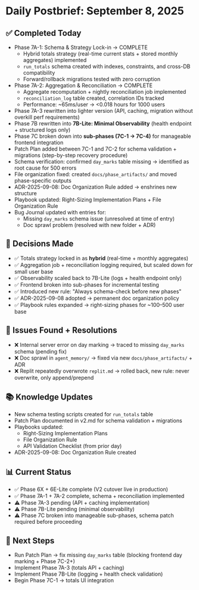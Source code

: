 # Daily Postbrief: September 8, 2025

## ✅ Completed Today
- Phase 7A-1: Schema & Strategy Lock-in → COMPLETE  
  - Hybrid totals strategy (real-time current stats + stored monthly aggregates) implemented  
  - `run_totals` schema created with indexes, constraints, and cross-DB compatibility  
  - Forward/rollback migrations tested with zero corruption  
- Phase 7A-2: Aggregation & Reconciliation → COMPLETE  
  - Aggregate recomputation + nightly reconciliation job implemented  
  - `reconciliation_log` table created, correlation IDs tracked  
  - Performance: ~65ms/user → <0.018 hours for 1000 users  
- Phase 7A-3 rewritten into lighter version (API, caching, migration without overkill perf requirements)  
- Phase 7B rewritten into **7B-Lite: Minimal Observability** (health endpoint + structured logs only)  
- Phase 7C broken down into **sub-phases (7C-1 → 7C-4)** for manageable frontend integration  
- Patch Plan added between 7C-1 and 7C-2 for schema validation + migrations (step-by-step recovery procedure)  
- Schema verification: confirmed `day_marks` table missing → identified as root cause for 500 errors  
- File organization fixed: created `docs/phase_artifacts/` and moved phase-specific outputs  
- ADR-2025-09-08: Doc Organization Rule added → enshrines new structure  
- Playbook updated: Right-Sizing Implementation Plans + File Organization Rule  
- Bug Journal updated with entries for:  
  - Missing `day_marks` schema issue (unresolved at time of entry)  
  - Doc sprawl problem (resolved with new folder + ADR)

## 🧠 Decisions Made
- ✅ Totals strategy locked in as **hybrid** (real-time + monthly aggregates)  
- ✅ Aggregation job + reconciliation logging required, but scaled down for small user base  
- ✅ Observability scaled back to 7B-Lite (logs + health endpoint only)  
- ✅ Frontend broken into sub-phases for incremental testing  
- ✅ Introduced new rule: "Always schema-check before new phases"  
- ✅ ADR-2025-09-08 adopted → permanent doc organization policy  
- ✅ Playbook rules expanded → right-sizing phases for ~100–500 user base  

## 🐛 Issues Found + Resolutions
- ❌ Internal server error on day marking → traced to missing `day_marks` schema (pending fix)  
- ❌ Doc sprawl in `agent_memory/` → fixed via new `docs/phase_artifacts/` + ADR  
- ❌ Replit repeatedly overwrote `replit.md` → rolled back, new rule: never overwrite, only append/prepend  

## 📚 Knowledge Updates
- New schema testing scripts created for `run_totals` table  
- Patch Plan documented in v2.md for schema validation + migrations  
- Playbooks updated:  
  - Right-Sizing Implementation Plans  
  - File Organization Rule  
  - API Validation Checklist (from prior day)  
- ADR-2025-09-08: Doc Organization Rule created  

## 📊 Current Status
- ✅ Phase 6X + 6E-Lite complete (V2 cutover live in production)  
- ✅ Phase 7A-1 + 7A-2 complete, schema + reconciliation implemented  
- ⚠️ Phase 7A-3 pending (API + caching implementation)  
- ⚠️ Phase 7B-Lite pending (minimal observability)  
- ⚠️ Phase 7C broken into manageable sub-phases, schema patch required before proceeding  

## 🚀 Next Steps
- Run Patch Plan → fix missing `day_marks` table (blocking frontend day marking + Phase 7C-2+)  
- Implement Phase 7A-3 (totals API + caching)  
- Implement Phase 7B-Lite (logging + health check validation)  
- Begin Phase 7C-1 → totals UI integration